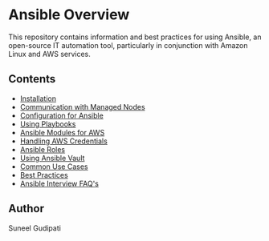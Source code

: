 # Ansible Overview

This repository contains information and best practices for using Ansible, an open-source IT automation tool, particularly in conjunction with Amazon Linux and AWS services.

## Contents
- [Installation](INSTALLATION.md)
- [Communication with Managed Nodes](COMMUNICATION.md)
- [Configuration for Ansible](CONFIGURATION.md)
- [Using Playbooks](PLAYBOOKS.md)
- [Ansible Modules for AWS](MODULES.md)
- [Handling AWS Credentials](CREDENTIALS.md)
- [Ansible Roles](ROLES.md)
- [Using Ansible Vault](VAULT.md)
- [Common Use Cases](USE_CASES.md)
- [Best Practices](BEST_PRACTICES.md)
- [Ansible Interview FAQ's](FAQS.md)

## Author
Suneel Gudipati
